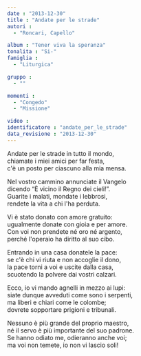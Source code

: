 ```yaml
---
date : "2013-12-30"
title : "Andate per le strade"
autori : 
  - "Roncari, Capello"

album : "Tener viva la speranza"
tonalita : "Si-"
famiglia : 
  - "Liturgica"

gruppo : 
  - ""

momenti : 
  - "Congedo"
  - "Missione"

video : 
identificatore : "andate_per_le_strade"
data_revisione : "2013-12-30"
---
```

  
  
 Andate per le strade in tutto il mondo,  
chiamate i miei amici per far festa,  
c'è un posto per ciascuno alla mia mensa.  
  
   
Nel vostro cammino annunciate il Vangelo   
dicendo “È vicino il Regno dei cieli!”.  
Guarite i malati, mondate i lebbrosi,  
rendete la vita a chi l'ha perduta.  
  
  
  
Vi è stato donato con amore gratuito:   
ugualmente donate con gioia e per amore.   
Con voi non prendete né oro né argento,   
perché l'operaio ha diritto al suo cibo.  
  
  
  
Entrando in una casa donatele la pace:   
se c'è chi vi riuta e non accoglie il dono,   
la pace torni a voi e uscite dalla casa,   
scuotendo la polvere dai vostri calzari.  
  
  
  
Ecco, io vi mando agnelli in mezzo ai lupi:   
siate dunque avveduti come sono i serpenti,   
ma liberi e chiari come le colombe;   
dovrete sopportare prigioni e tribunali.  
  
  
  
Nessuno è più grande del proprio maestro,   
né il servo è più importante del suo padrone.   
Se hanno odiato me, odieranno anche voi;   
ma voi non temete, io non vi lascio soli!  
  
  
  
